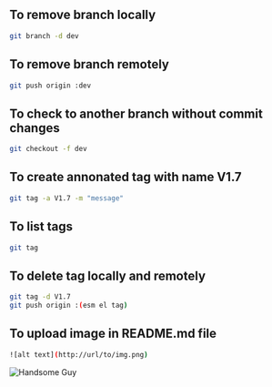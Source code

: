## To remove branch locally

```bash
git branch -d dev 
```

## To remove branch remotely

```bash
git push origin :dev 
```

## To check to another branch without commit changes

```bash
git checkout -f dev
```

## To create annonated tag with name V1.7

```bash
git tag -a V1.7 -m "message"
```

## To list tags

```bash
git tag
```

## To delete tag locally and remotely

```bash
git tag -d V1.7
git push origin :(esm el tag) 
```

## To upload image in README.md file
```bash
![alt text](http://url/to/img.png)

```

![Handsome Guy](https://media.licdn.com/dms/image/v2/D4D03AQE3o3kCfZYvJQ/profile-displayphoto-shrink_200_200/profile-displayphoto-shrink_200_200/0/1725952378559?e=1738800000&v=beta&t=GlPSvDn1lo41ZGXTS6ytgi8x2oBwSZzD3y2YEO2UMOE)

